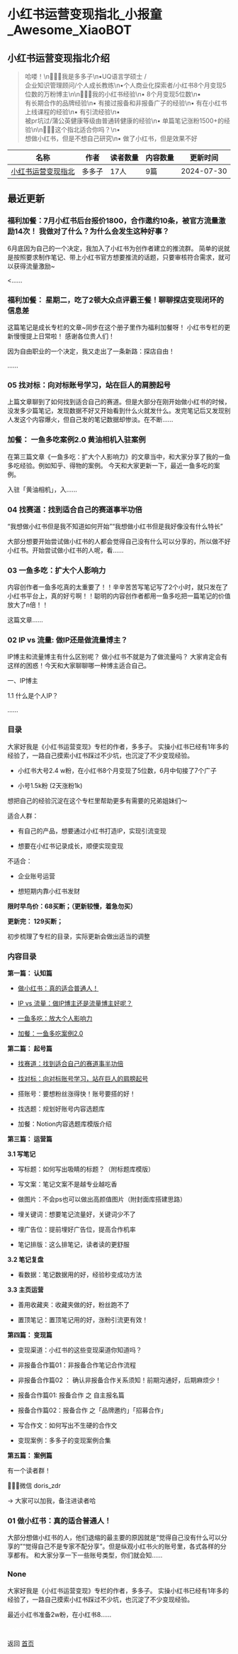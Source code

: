 # 小红书运营变现指北_小报童_Awesome_XiaoBOT

## 小红书运营变现指北介绍
> 哈喽！\n🧚🏻‍♀️我是多多子\n▪︎UQ语言学硕士 /  
企业知识管理顾问/个人成长教练\n▪︎个人商业化探索者/小红书8个月变现5位数的万粉博主\n\n🤹🏻‍♀️我的小红书经验\n▪︎ 8个月变现5位数\n▪︎  
有长期合作的品牌经验\n▪︎ 有接过报备和非报备广子的经验\n▪︎ 有在小红书上线课程的经验\n▪︎ 有引流经验\n▪︎  
被pr坑过/蒲公英健康等级由普通转健康的经验\n▪︎ 单篇笔记涨粉1500+的经验\n\n🤹🏻‍♀️这个指北适合你吗？\n▪︎  
想做小红书，但是不想自己研究\n▪︎ 做了小红书，但是效果不好  
  


|名称|作者|读者数量|内容数量|更新时间|
|---|---|---|---|---|
|[小红书运营变现指北](https://xiaobot.net/p/doris_red6688?refer=9c3f1c95-a052-465a-9902-f6d75080262a)|多多子|17人|9篇|2024-07-30|

## 最近更新
### 福利加餐：7月小红书后台报价1800，合作邀约10条，被官方流量激励14次！ 我做对了什么？为什么会发生这种好事？

6月底因为自己的一个决定，我加入了小红书为创作者建立的推流群。
简单的说就是按照要求制作笔记、带上小红书官方想要推流的话题，只要审核符合需求，就可以获得流量激励~

<......

### 福利加餐： 星期二，吃了2顿大众点评霸王餐！聊聊探店变现闭环的信息差

这篇笔记是成长专栏的文章~同步在这个册子里作为福利加餐呀！ 小红书专栏的更新慢慢提上日常啦！ 感谢各位贵人们！

因为自由职业的一个决定，我又走出了一条新路：探店自由！

......

### 05 找对标：向对标账号学习，站在巨人的肩膀起号

上篇文章聊到了如何找到适合自己的赛道。但是大部分在刚开始做小红书的时候，没发多少篇笔记，发现数据不好又开始看到什么火就发什么。发完笔记后又发现别人发这个内容爆火，但自己发的笔记数据却惨淡。在不断......

### 加餐： 一鱼多吃案例2.0 黄油相机入驻案例

在第三篇文章《一鱼多吃：扩大个人影响力》的文章当中，和大家分享了我的一鱼多吃经验。例如知乎、得物的案例。 今天和大家更新一下，最近一鱼多吃的案例。

入驻「黄油相机」，入......

### 04 找赛道：找到适合自己的赛道事半功倍

“我想做小红书但是我不知道如何开始”“我想做小红书但是我好像没有什么特长”

大部分想要开始尝试做小红书的人都会觉得自己没有什么可以分享的，所以做不好小红书。开始尝试做小红书的人呢，看......

### 03 一鱼多吃：扩大个人影响力

内容创作者一鱼多吃真的太重要了！！辛辛苦苦写笔记写了2个小时，就只发在了小红书平台上，真的好亏啊！！聪明的内容创作者都用一鱼多吃把一篇笔记的价值放大了n倍！！

这篇文章......

### 02 IP vs 流量: 做IP还是做流量博主？

IP博主和流量博主有什么区别呢？ 做小红书不就是为了做流量吗？ 大家肯定会有这样的困惑！今天和大家聊聊哪一种博主适合自己。

一、IP博主

1.1 什么是个人IP？

......

### 目录

大家好我是《小红书运营变现》专栏的作者，多多子。 实操小红书已经有1年多的经验了，一路自己摸索小红书踩过不少坑，也沉淀了不少变现经验。

  * 小红书大号2.4 w粉，在小红书8个月变现了5位数，6月中旬接了7个广子

  * 小号1.5k粉 (2天涨粉1k)

想把自己的经验沉淀在这个专栏里帮助更多有需要的兄弟姐妹们～

适合人群：

  * 有自己的产品，想要通过小红书打造IP，实现引流变现

  * 想要在小红书记录成长，顺便实现变现

不适合：

  * 企业账号运营

  * 想短期内靠小红书发财

**限时早鸟价：68买断；（更新较慢，着急勿买）**

**更新完： 129买断；**

初步梳理了专栏的目录，实际更新会做出适当的调整

### **内容目录**

**第一篇： 认知篇**

  * [做小红书：真的适合普通人！](https://xiaobot.net/post/e923e448-852d-44a3-83ca-68254a3e793f)

  * [IP vs 流量：做IP博主还是流量博主好呢？](https://xiaobot.net/post/db6dc353-e56c-43fc-b02e-fd1344c511e8)

  * [一鱼多吃：放大个人影响力](https://xiaobot.net/post/f4a968ee-ca1a-4319-8df5-91d2e4e37eef)

  * [加餐：一鱼多吃案例2.0](https://xiaobot.net/post/1bb14403-dafa-4902-8fb2-ec89f3a4e2d1?refer=935391d2-8dc8-4668-9610-d4d8c9b96317)

**第二篇： 起号篇**

  * [找赛道：找到适合自己的赛道事半功倍](https://xiaobot.net/post/700c3722-369e-4236-814d-5fb7f11ab03f)

  * [找对标：向对标账号学习，站在巨人的肩膀起号](https://xiaobot.net/post/9ac979ab-4950-4c37-9bb8-d8a6ee1ffbeb?refer=935391d2-8dc8-4668-9610-d4d8c9b96317)

  * 搭账号：要想粉丝涨得快！账号要搭的好！

  * 找选题：规划好账号内容选题库

  * 加餐：Notion内容选题库模版介绍

**第三篇： 运营篇**

**3.1 写笔记**

  * 写标题：如何写出吸睛的标题？（附标题库模版）

  * 写文案：笔记文案不是越专业越吃香

  * 做图片：不会ps也可以做出高颜值图片（附封面库搭建思路）

  * 埋关键词：想要笔记流量好，关键词少不了

  * 埋广告位：提前埋好广告位，提高合作机率

  * 笔记排版：这么排笔记，读者读的更舒服

**3.2 笔记复盘**

  * 看数据：笔记数据用的好，经验秒变成功方法

**3.3 主页运营**

  * 善用收藏夹：收藏夹做的好，粉丝跑不了

  * 置顶笔记：置顶笔记用的好，涨粉引流更有效！

**第四篇： 变现篇**

  * 变现渠道：小红书的这些变现渠道你知道吗？

  * 非报备合作篇01：非报备合作笔记合作流程

  * 非报备合作篇02 ： 确认非报备合作关系须知！前期沟通好，后期麻烦少！

  * 报备合作篇01: 报备合作 之 自主报名篇

  * 报备合作篇02：报备合作 之「品牌邀约」「招募合作」

  * 写合作文：如何写出不生硬的合作文

  * 变现案例：多多子的变现案例合集

**第五篇： 案例篇**

有一个读者群！

🧚🏻‍♀️微信 doris_zdr

→ 大家可以加我，备注进读者哈

### 01 做小红书：真的适合普通人！

大部分想做小红书的人，他们退缩的最主要的原因就是“觉得自己没有什么可以分享的”“觉得自己不是专家不配分享”。但是纵观小红书火的账号里，各式各样的分享都有。
和大家分享一下一些账号类型，你们就会知......

### None

大家好我是《小红书运营变现》专栏的作者，多多子。 实操小红书已经有1年多的经验了，一路自己摸索小红书踩过不少坑，也沉淀了不少变现经验。

最近小红书准备2w粉，在小红书8......


<a href="https://github.com/Reno9527/awesome-xiaobot" style="color: white; text-decoration: none;">awesome-xiaobot</a>

返回 [首页](../README.md)
